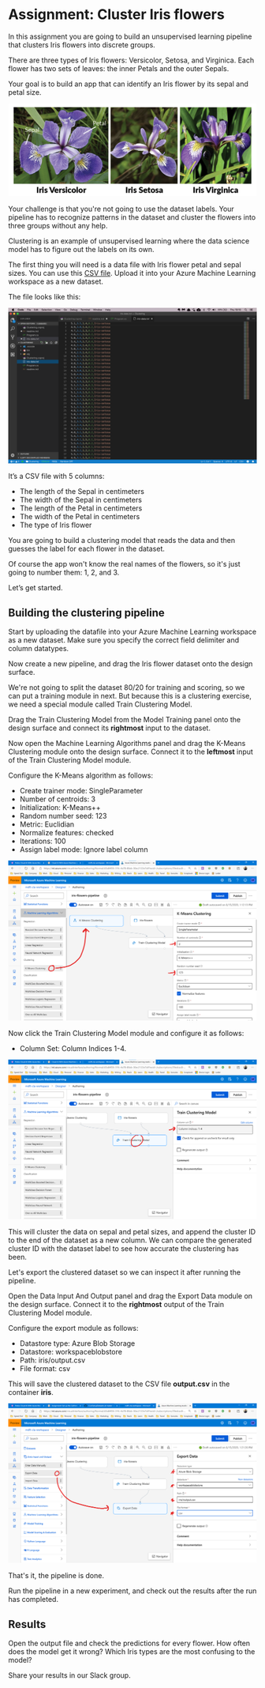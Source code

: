 # Assignment: Cluster Iris flowers

In this assignment you are going to build an unsupervised learning pipeline that clusters Iris flowers into discrete groups. 

There are three types of Iris flowers: Versicolor, Setosa, and Virginica. Each flower has two sets of leaves: the inner Petals and the outer Sepals.

Your goal is to build an app that can identify an Iris flower by its sepal and petal size.

![Iris flowers](./assets/flowers.png)

Your challenge is that you're not going to use the dataset labels. Your pipeline has to recognize patterns in the dataset and cluster the flowers into three groups without any help. 

Clustering is an example of unsupervised learning where the data science model has to figure out the labels on its own. 

The first thing you will need is a data file with Iris flower petal and sepal sizes. You can use this [CSV file](https://github.com/mdfarragher/CLA/blob/master/Clustering/IrisFlower/iris-data.csv). Upload it into your Azure Machine Learning workspace as a new dataset.

The file looks like this:

![Data file](./assets/data.png)

It’s a CSV file with 5 columns:

* The length of the Sepal in centimeters
* The width of the Sepal in centimeters
* The length of the Petal in centimeters
* The width of the Petal in centimeters
* The type of Iris flower

You are going to build a clustering model that reads the data and then guesses the label for each flower in the dataset.

Of course the app won't know the real names of the flowers, so it's just going to number them: 1, 2, and 3.

Let’s get started. 

## Building the clustering pipeline

Start by uploading the datafile into your Azure Machine Learning workspace as a new dataset. Make sure you specify the correct field delimiter and column datatypes.

Now create a new pipeline, and drag the Iris flower dataset onto the design surface. 

We're not going to split the dataset 80/20 for training and scoring, so we can put a training module in next. But because this is a clustering exercise, we need a special module called Train Clustering Model. 

Drag the Train Clustering Model from the Model Training panel onto the design surface and connect its **rightmost** input to the dataset.

Now open the Machine Learning Algorithms panel and drag the K-Means Clustering module onto the design surface. Connect it to the **leftmost** input of the Train Clustering Model module.

Configure the K-Means algorithm as follows:

* Create trainer mode: SingleParameter
* Number of centroids: 3
* Initialization: K-Means++
* Random number seed: 123
* Metric: Euclidian
* Normalize features: checked
* Iterations: 100
* Assign label mode: Ignore label column

![Setup pipeline step 1](./assets/pipeline1.png)

Now click the Train Clustering Model module and configure it as follows:

* Column Set: Column Indices 1-4.

![Setup pipeline step 2](./assets/pipeline2.png)

This will cluster the data on sepal and petal sizes, and append the cluster ID to the end of the dataset as a new column. We can compare the generated cluster ID with the dataset label to see how accurate the clustering has been. 

Let's export the clustered dataset so we can inspect it after running the pipeline. 

Open the Data Input And Output panel and drag the Export Data module on the design surface. Connect it to the **rightmost** output of the Train Clustering Model module. 

Configure the export module as follows:

* Datastore type: Azure Blob Storage
* Datastore: workspaceblobstore
* Path: iris/output.csv
* File format: csv

This will save the clustered dataset to the CSV file **output.csv** in the container **iris**. 

![Setup pipeline step 3](./assets/pipeline3.png)

That's it, the pipeline is done.

Run the pipeline in a new experiment, and check out the results after the run has completed.

## Results

Open the output file and check the predictions for every flower. How often does the model get it wrong? Which Iris types are the most confusing to the model?

Share your results in our Slack group. 